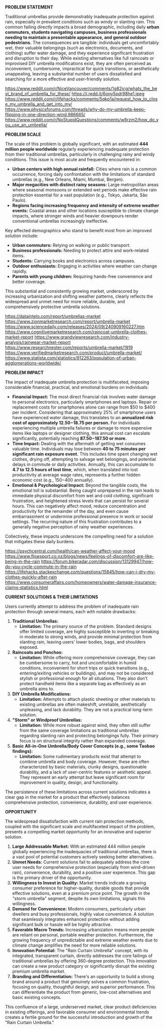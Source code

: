 **PROBLEM STATEMENT**

Traditional umbrellas provide demonstrably inadequate protection against rain, especially in prevalent conditions such as windy or slanting rain. This common failing directly impacts a broad demographic, including daily **urban commuters, students navigating campuses, business professionals needing to maintain a presentable appearance, and general outdoor pedestrians.** The consequences are tangible: individuals get uncomfortably wet, their valuable belongings (such as electronics, documents, and clothing) suffer water damage, and they experience significant frustration and disruption to their day. While existing alternatives like full raincoats or improvised DIY umbrella modifications exist, they are often perceived as inconvenient, cumbersome, impractical for quick transitions, or aesthetically unappealing, leaving a substantial number of users dissatisfied and searching for a more effective and user-friendly solution.

https://www.reddit.com/r/NiceVancouver/comments/1g82jcg/whats_the_best_brand_of_umbrella_for_these/
https://i.redd.it/6ony5pdr98he1.jpeg
https://www.reddit.com/r/lifehacks/comments/5qkp1a/request_how_to_close_my_umbrella_and_get_into_my/
https://www.physicsforums.com/threads/why-do-my-umbrella-keep-flipping-in-one-direction-wind.986665/
https://www.reddit.com/r/NoStupidQuestions/comments/w6rzm2/how_do_you_use_an_umbrella/

**PROBLEM SCALE**

The scale of this problem is globally significant, with an estimated **444 million people worldwide** regularly experiencing inadequate protection from their traditional umbrellas, particularly in challenging rainy and windy conditions. This issue is most acute and frequently encountered in:
*   **Urban centers with high annual rainfall:** Cities where rain is a common occurrence, forcing daily confrontation with the limitations of standard umbrellas (e.g., New Orleans, Miami, Mumbai, Bergen).
*   **Major megacities with distinct rainy seasons:** Large metropolitan areas where seasonal monsoons or extended wet periods make effective rain protection essential for a vast population (e.g., Tokyo, Jakarta, São Paulo).
*   **Regions facing increasing frequency and intensity of extreme weather events:** Coastal areas and other locations susceptible to climate change impacts, where stronger winds and heavier downpours render conventional umbrellas increasingly ineffective.

Key affected demographics who stand to benefit most from an improved solution include:
*   **Urban commuters:** Relying on walking or public transport.
*   **Business professionals:** Needing to protect attire and work-related items.
*   **Students:** Carrying books and electronics across campuses.
*   **Outdoor enthusiasts:** Engaging in activities where weather can change rapidly.
*   **Parents with young children:** Requiring hands-free convenience and better coverage.

This substantial and consistently growing market, underscored by increasing urbanization and shifting weather patterns, clearly reflects the widespread and unmet need for more reliable, durable, and comprehensively protective umbrella solutions.

https://dataintelo.com/report/umbrellas-market
https://www.zionmarketresearch.com/report/umbrella-market
https://www.sciencedaily.com/releases/2024/09/240909160227.htm
https://www.cognitivemarketresearch.com/raincoat-umbrella-clothes-market-report
https://www.grandviewresearch.com/industry-analysis/rainwear-market-report
https://www.researchnester.com/reports/umbrella-market/1919
https://www.verifiedmarketresearch.com/product/umbrella-market/
https://www.statista.com/statistics/912263/population-of-urban-agglomerations-worldwide/

**PROBLEM IMPACT**

The impact of inadequate umbrella protection is multifaceted, imposing considerable financial, practical, and emotional burdens on individuals:

*   **Financial Impact:** The most direct financial risk involves water damage to personal electronics, particularly smartphones and laptops. Repair or replacement costs for smartphones alone can range from $50 to $400 per incident. Considering that approximately 25% of smartphone users have experienced water damage, this translates to an **annualized risk cost of approximately $12.50-$18.75 per person.** For individuals experiencing multiple umbrella failures or damage to more expensive items like laptops or designer clothing, this annual cost can escalate significantly, potentially reaching **$87.50-$187.50 or more.**
*   **Time Impact:** Dealing with the aftermath of getting wet consumes valuable time. Individuals may lose between **40 to 75 minutes per significant rain exposure event.** This includes time spent changing wet clothes, drying off, attempting to salvage wet belongings, and potential delays in commute or daily activities. Annually, this can accumulate to **4.7 to 12.5 hours of lost time**, which, when translated into lost productivity at average wage rates, represents a further hidden economic cost (e.g., $150-$400 annually).
*   **Emotional & Psychological Impact:** Beyond the tangible costs, the emotional toll is substantial. Being caught unprepared in the rain leads to immediate physical discomfort from wet and cold clothing, significant frustration, and heightened stress levels that can persist for several hours. This can negatively affect mood, reduce concentration and productivity for the remainder of the day, and even cause embarrassment or undermine professional presence in work or social settings. The recurring nature of this frustration contributes to a generally negative perception of rainy weather experiences.

Collectively, these impacts underscore the compelling need for a solution that mitigates these daily burdens.

https://psychcentral.com/health/can-weather-affect-your-mood
https://www.flowsport.co.nz/blogs/news/feelings-of-discomfort-are-like-being-in-the-rain
https://forum.bikeradar.com/discussion/13129947/how-do-you-cycle-commute-in-the-rain
https://lifehacks.stackexchange.com/questions/15845/how-can-i-dry-my-clothes-quickly-after-rain
https://www.consumeraffairs.com/homeowners/water-damage-insurance-claims-statistics.html


**CURRENT SOLUTIONS & THEIR LIMITATIONS**

Users currently attempt to address the problem of inadequate rain protection through several means, each with notable drawbacks:

1.  **Traditional Umbrellas:**
    *   **Limitation:** The primary source of the problem. Standard designs offer limited coverage, are highly susceptible to inverting or breaking in moderate to strong winds, and provide minimal protection from slanting rain, leaving users' lower bodies, bags, and shoulders exposed.
2.  **Raincoats and Ponchos:**
    *   **Limitation:** While offering more comprehensive coverage, they can be cumbersome to carry, hot and uncomfortable in humid conditions, inconvenient for short trips or quick transitions (e.g., entering/exiting vehicles or buildings), and may not be considered stylish or professional enough for all situations. They also don't protect handheld items like a separate bag as effectively as an umbrella aims to.
3.  **DIY Umbrella Modifications:**
    *   **Limitation:** Attempts to attach plastic sheeting or other materials to existing umbrellas are often makeshift, unreliable, aesthetically unpleasing, and lack durability. They are not a practical long-term solution.
4.  **"Storm" or Windproof Umbrellas:**
    *   **Limitation:** While more robust against wind, they often still suffer from the same coverage limitations as traditional umbrellas regarding slanting rain and protecting belongings fully. Their primary focus is on structural integrity rather than expanded coverage.
5.  **Basic All-in-One Umbrella/Body Cover Concepts (e.g., some Taobao findings):**
    *   **Limitation:** Some rudimentary products exist that attempt to combine umbrella and body coverage. However, these are often characterized by basic materials, clunky designs, questionable durability, and a lack of user-centric features or aesthetic appeal. They represent an early attempt but leave significant room for improvement in quality, design, and functionality.

The persistence of these limitations across current solutions indicates a clear gap in the market for a product that effectively balances comprehensive protection, convenience, durability, and user experience.

**OPPORTUNITY**

The widespread dissatisfaction with current rain protection methods, coupled with the significant scale and multifaceted impact of the problem, presents a compelling market opportunity for an innovative and superior solution.

1.  **Large Addressable Market:** With an estimated 444 million people globally experiencing the inadequacies of traditional umbrellas, there is a vast pool of potential customers actively seeking better alternatives.
2.  **Unmet Needs:** Current solutions fail to adequately address the core user needs for comprehensive protection (especially from wind-driven rain), convenience, durability, and a positive user experience. This gap is the primary driver of the opportunity.
3.  **Willingness to Invest in Quality:** Market trends indicate a growing consumer preference for higher-quality, durable goods that provide effective solutions, even at a premium price point. The growth in the "storm umbrella" segment, despite its own limitations, signals this willingness.
4.  **Demand for Convenience:** Modern consumers, particularly urban dwellers and busy professionals, highly value convenience. A solution that seamlessly integrates enhanced protection without adding significant bulk or hassle will be highly attractive.
5.  **Favorable Macro Trends:** Increasing urbanization means more people are reliant on personal, portable weather protection. Furthermore, the growing frequency of unpredictable and extreme weather events due to climate change amplifies the need for more reliable solutions.
6.  **Innovation Potential:** The "Rain Curtain Umbrella" concept, with its integrated, transparent curtain, directly addresses the core failings of traditional umbrellas by offering 360-degree protection. This innovation can create a new product category or significantly disrupt the existing premium umbrella market.
7.  **Branding and Differentiation:** There's an opportunity to build a strong brand around a product that genuinely solves a common frustration, focusing on quality, thoughtful design, and superior performance. This can differentiate the product from generic, low-cost alternatives and basic existing concepts.

This confluence of a large, underserved market, clear product deficiencies in existing offerings, and favorable consumer and environmental trends creates a fertile ground for the successful introduction and growth of the "Rain Curtain Umbrella."